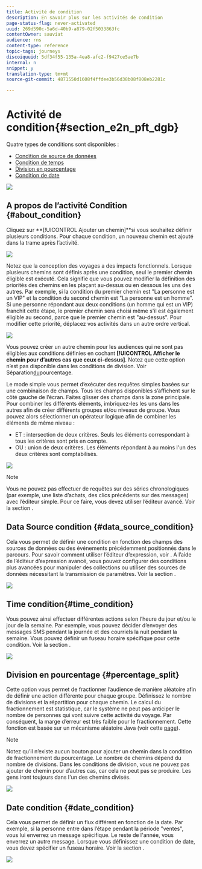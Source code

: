 ```yaml
---
title: Activité de condition
description: En savoir plus sur les activités de condition
page-status-flag: never-activated
uuid: 269d590c-5a6d-40b9-a879-02f5033863fc
contentOwner: sauviat
audience: rns
content-type: reference
topic-tags: journeys
discoiquuid: 5df34f55-135a-4ea8-afc2-f9427ce5ae7b
internal: n
snippet: y
translation-type: tm+mt
source-git-commit: 4871550d1608f4ffdee3b56d38b08f808eb2281c

---
```



# Activité de condition{#section_e2n_pft_dgb}

Quatre types de conditions sont disponibles :

* [Condition de source de données](#data_source_condition)
* [Condition de temps](#time_condition)
* [Division en pourcentage](#percentage_split)
* [Condition de date](#date_condition)

![](../assets/journey49.png)

## A propos de l’activité Condition {#about_condition}

Cliquez sur **[!UICONTROL Ajouter un chemin]**si vous souhaitez définir plusieurs conditions. Pour chaque condition, un nouveau chemin est ajouté dans la trame après l’activité.

![](../assets/journey47.png)

Notez que la conception des voyages a des impacts fonctionnels. Lorsque plusieurs chemins sont définis après une condition, seul le premier chemin éligible est exécuté. Cela signifie que vous pouvez modifier la définition des priorités des chemins en les plaçant au-dessus ou en dessous les uns des autres. Par exemple, si la condition du premier chemin est &quot;La personne est un VIP&quot; et la condition du second chemin est &quot;La personne est un homme&quot;. Si une personne répondant aux deux conditions (un homme qui est un VIP) franchit cette étape, le premier chemin sera choisi même s&#39;il est également éligible au second, parce que le premier chemin est &quot;au-dessus&quot;. Pour modifier cette priorité, déplacez vos activités dans un autre ordre vertical.

![](../assets/journey48.png)

Vous pouvez créer un autre chemin pour les audiences qui ne sont pas éligibles aux conditions définies en cochant **[!UICONTROL Afficher le chemin pour d’autres cas que ceux ci-dessus]**. Notez que cette option n’est pas disponible dans les conditions de division. Voir Séparation[du](#percentage_split)pourcentage.

Le mode simple vous permet d’exécuter des requêtes simples basées sur une combinaison de champs. Tous les champs disponibles s’affichent sur le côté gauche de l’écran. Faites glisser des champs dans la zone principale. Pour combiner les différents éléments, imbriquez-les les uns dans les autres afin de créer différents groupes et/ou niveaux de groupe. Vous pouvez alors sélectionner un opérateur logique afin de combiner les éléments de même niveau :

* ET : intersection de deux critères. Seuls les éléments correspondant à tous les critères sont pris en compte.
* OU : union de deux critères. Les éléments répondant à au moins l&#39;un des deux critères sont comptabilisés.

![](../assets/journey64.png)

>[!NOTE]
>
>Vous ne pouvez pas effectuer de requêtes sur des séries chronologiques (par exemple, une liste d’achats, des clics précédents sur des messages) avec l’éditeur simple. Pour ce faire, vous devez utiliser l’éditeur avancé. Voir la section [](../expression/expressionadvanced.md).

## Data Source condition {#data_source_condition}

Cela vous permet de définir une condition en fonction des champs des sources de données ou des événements précédemment positionnés dans le parcours. Pour savoir comment utiliser l’éditeur d’expression, voir [](../expression/expressionadvanced.md). A l’aide de l’éditeur d’expression avancé, vous pouvez configurer des conditions plus avancées pour manipuler des collections ou utiliser des sources de données nécessitant la transmission de paramètres. Voir la section [](../datasource/external-data-sources.md).

![](../assets/journey50.png)

## Time condition{#time_condition}

Vous pouvez ainsi effectuer différentes actions selon l’heure du jour et/ou le jour de la semaine. Par exemple, vous pouvez décider d’envoyer des messages SMS pendant la journée et des courriels la nuit pendant la semaine. Vous pouvez définir un fuseau horaire spécifique pour cette condition. Voir la section [](../building-journeys/timezone-management.md).

![](../assets/journey51.png)

## Division en pourcentage {#percentage_split}

Cette option vous permet de fractionner l’audience de manière aléatoire afin de définir une action différente pour chaque groupe. Définissez le nombre de divisions et la répartition pour chaque chemin. Le calcul du fractionnement est statistique, car le système ne peut pas anticiper le nombre de personnes qui vont suivre cette activité du voyage. Par conséquent, la marge d’erreur est très faible pour le fractionnement. Cette fonction est basée sur un mécanisme aléatoire Java (voir cette [page](https://docs.oracle.com/javase/7/docs/api/java/util/Random.html)).

>[!NOTE]
>
>Notez qu’il n’existe aucun bouton pour ajouter un chemin dans la condition de fractionnement du pourcentage. Le nombre de chemins dépend du nombre de divisions. Dans les conditions de division, vous ne pouvez pas ajouter de chemin pour d’autres cas, car cela ne peut pas se produire. Les gens iront toujours dans l&#39;un des chemins divisés.


![](../assets/journey52.png)

## Date condition {#date_condition}

Cela vous permet de définir un flux différent en fonction de la date. Par exemple, si la personne entre dans l’étape pendant la période &quot;ventes&quot;, vous lui enverrez un message spécifique. Le reste de l&#39;année, vous enverrez un autre message. Lorsque vous définissez une condition de date, vous devez spécifier un fuseau horaire. Voir la section [](../building-journeys/timezone-management.md).

![](../assets/journey53.png)
